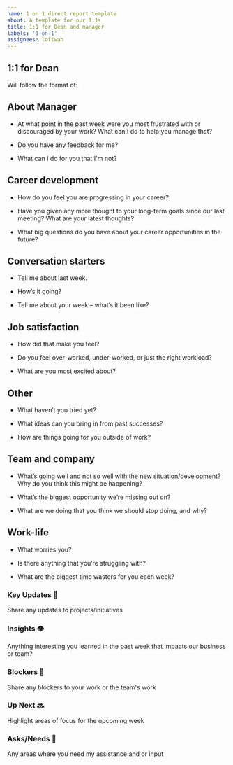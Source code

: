 ```yaml
---
name: 1 on 1 direct report template
about: A template for our 1:1s
title: 1:1 for Dean and manager
labels: '1-on-1'
assignees: loftwah
---
```


## 1:1 for Dean

Will follow the format of:

<!-- start of questions -->
## About Manager

- At what point in the past week were you most frustrated with or discouraged by your work? What can I do to help you manage that?

- Do you have any feedback for me?

- What can I do for you that I'm not?

## Career development

- How do you feel you are progressing in your career?

- Have you given any more thought to your long-term goals since our last meeting? What are your latest thoughts?

- What big questions do you have about your career opportunities in the future?

## Conversation starters

- Tell me about last week.

- How’s it going?

- Tell me about your week – what’s it been like?

## Job satisfaction

- How did that make you feel?

- Do you feel over-worked, under-worked, or just the right workload?

- What are you most excited about?

## Other

- What haven’t you tried yet?

- What ideas can you bring in from past successes?

- How are things going for you outside of work?

## Team and company

- What’s going well and not so well with the new situation/development? Why do you think this might be happening?

- What’s the biggest opportunity we’re missing out on?

- What are we doing that you think we should stop doing, and why?

## Work-life

- What worries you?

- Is there anything that you’re struggling with?

- What are the biggest time wasters for you each week?

<!-- end of questions -->
### Key Updates 🔑

Share any updates to projects/initiatives

### Insights 👁

Anything interesting you learned in the past week that impacts our business or team?

### Blockers 🛑

Share any blockers to your work or the team's work

### Up Next 🔜

Highlight areas of focus for the upcoming week

### Asks/Needs 💬

Any areas where you need my assistance and or input
